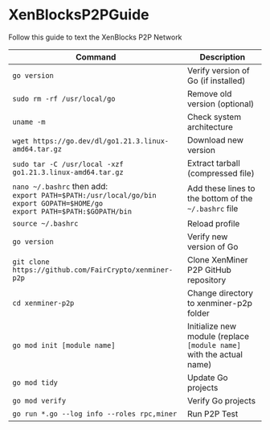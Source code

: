 # XenBlocksP2PGuide
Follow this guide to text the XenBlocks P2P Network 

| Command | Description |
|---------|-------------|
| `go version` | Verify version of Go (if installed) |
| `sudo rm -rf /usr/local/go` | Remove old version (optional) |
| `uname -m` | Check system architecture |
| `wget https://go.dev/dl/go1.21.3.linux-amd64.tar.gz` | Download new version |
| `sudo tar -C /usr/local -xzf go1.21.3.linux-amd64.tar.gz` | Extract tarball (compressed file) |
| `nano ~/.bashrc` then add: <br> `export PATH=$PATH:/usr/local/go/bin` <br> `export GOPATH=$HOME/go` <br> `export PATH=$PATH:$GOPATH/bin` | Add these lines to the bottom of the `~/.bashrc` file |
| `source ~/.bashrc` | Reload profile |
| `go version` | Verify new version of Go |
| `git clone https://github.com/FairCrypto/xenminer-p2p` | Clone XenMiner P2P GitHub repository |
| `cd xenminer-p2p` | Change directory to xenminer-p2p folder |
| `go mod init [module name]` | Initialize new module (replace `[module name]` with the actual name) |
| `go mod tidy` | Update Go projects |
| `go mod verify` | Verify Go projects |
| `go run *.go --log info --roles rpc,miner` | Run P2P Test |
